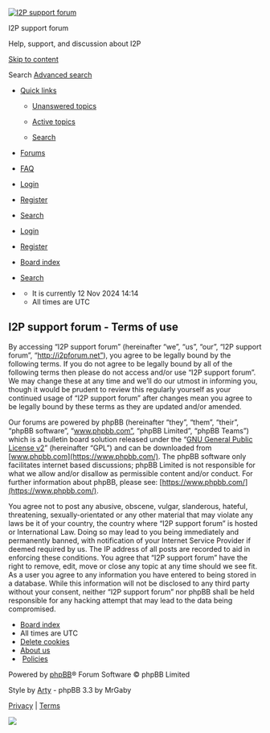 [![I2P support forum](./styles/elegance/theme/images/logo.png)](http://i2pforum.net/index.php?sid=21d4433f4d3368b1c526a65b62248afd "Board index")

I2P support forum

Help, support, and discussion about I2P

[Skip to content](#start_here)

 Search [Advanced search](http://i2pforum.net/search.php?sid=21d4433f4d3368b1c526a65b62248afd "Advanced search") 

* [Quick links](#)
    
    * [Unanswered topics](http://i2pforum.net/search.php?search_id=unanswered&sid=21d4433f4d3368b1c526a65b62248afd)
    * [Active topics](http://i2pforum.net/search.php?search_id=active_topics&sid=21d4433f4d3368b1c526a65b62248afd)
    
    * [Search](http://i2pforum.net/search.php?sid=21d4433f4d3368b1c526a65b62248afd)
    
* [Forums](http://i2pforum.net/index.php?sid=21d4433f4d3368b1c526a65b62248afd)

* [FAQ](http://i2pforum.net/app.php/help/faq?sid=21d4433f4d3368b1c526a65b62248afd "Frequently Asked Questions")
* [Login](http://i2pforum.net/ucp.php?mode=login&redirect=ucp.php%3Fmode%3Dterms&sid=21d4433f4d3368b1c526a65b62248afd "Login")
* [Register](http://i2pforum.net/ucp.php?mode=register&sid=21d4433f4d3368b1c526a65b62248afd)

* [Search](http://i2pforum.net/search.php?sid=21d4433f4d3368b1c526a65b62248afd)
* [Login](http://i2pforum.net/ucp.php?mode=login&redirect=ucp.php%3Fmode%3Dterms&sid=21d4433f4d3368b1c526a65b62248afd "Login")
* [Register](http://i2pforum.net/ucp.php?mode=register&sid=21d4433f4d3368b1c526a65b62248afd)

* [Board index](http://i2pforum.net/index.php?sid=21d4433f4d3368b1c526a65b62248afd)
* [Search](http://i2pforum.net/search.php?sid=21d4433f4d3368b1c526a65b62248afd "View the advanced search options")
* [](# "It is currently 12 Nov 2024 14:14")
    
    * It is currently 12 Nov 2024 14:14
    * All times are UTC
    

I2P support forum - Terms of use
--------------------------------

By accessing “I2P support forum” (hereinafter “we”, “us”, “our”, “I2P support forum”, “http://i2pforum.net”), you agree to be legally bound by the following terms. If you do not agree to be legally bound by all of the following terms then please do not access and/or use “I2P support forum”. We may change these at any time and we’ll do our utmost in informing you, though it would be prudent to review this regularly yourself as your continued usage of “I2P support forum” after changes mean you agree to be legally bound by these terms as they are updated and/or amended.  
  
Our forums are powered by phpBB (hereinafter “they”, “them”, “their”, “phpBB software”, “www.phpbb.com”, “phpBB Limited”, “phpBB Teams”) which is a bulletin board solution released under the “[GNU General Public License v2](http://opensource.org/licenses/gpl-2.0.php)” (hereinafter “GPL”) and can be downloaded from [www.phpbb.com](https://www.phpbb.com/). The phpBB software only facilitates internet based discussions; phpBB Limited is not responsible for what we allow and/or disallow as permissible content and/or conduct. For further information about phpBB, please see: [https://www.phpbb.com/](https://www.phpbb.com/).  
  
You agree not to post any abusive, obscene, vulgar, slanderous, hateful, threatening, sexually-orientated or any other material that may violate any laws be it of your country, the country where “I2P support forum” is hosted or International Law. Doing so may lead to you being immediately and permanently banned, with notification of your Internet Service Provider if deemed required by us. The IP address of all posts are recorded to aid in enforcing these conditions. You agree that “I2P support forum” have the right to remove, edit, move or close any topic at any time should we see fit. As a user you agree to any information you have entered to being stored in a database. While this information will not be disclosed to any third party without your consent, neither “I2P support forum” nor phpBB shall be held responsible for any hacking attempt that may lead to the data being compromised.

* [Board index](http://i2pforum.net/index.php?sid=21d4433f4d3368b1c526a65b62248afd)
* All times are UTC
* [Delete cookies](http://i2pforum.net/ucp.php?mode=delete_cookies&sid=21d4433f4d3368b1c526a65b62248afd)
* [About us](http://i2pforum.net/app.php/aboutus?sid=21d4433f4d3368b1c526a65b62248afd)
*  [Policies](http://i2pforum.net/app.php/privacypolicy/policy?sid=21d4433f4d3368b1c526a65b62248afd "Display the Privacy &Cookie policies for this board")

Powered by [phpBB](https://www.phpbb.com/)® Forum Software © phpBB Limited

Style by [Arty](https://www.artodia.com/) - phpBB 3.3 by MrGaby

[Privacy](http://i2pforum.net/ucp.php?mode=privacy&sid=21d4433f4d3368b1c526a65b62248afd "Privacy") | [Terms](http://i2pforum.net/ucp.php?mode=terms&sid=21d4433f4d3368b1c526a65b62248afd "Terms")

[](#)

[](#)

![](/app.php/cron/cron.task.text_reparser.poll_option?sid=21d4433f4d3368b1c526a65b62248afd)